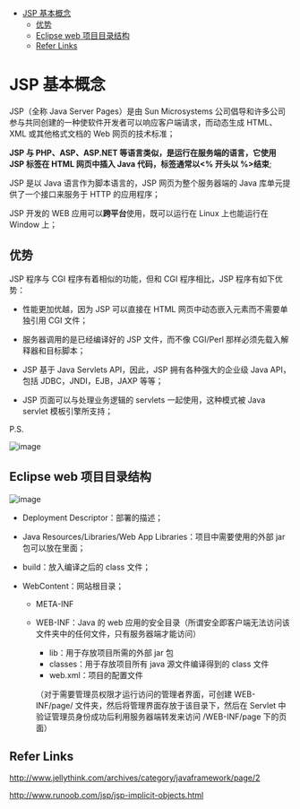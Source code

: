 - [JSP 基本概念](#jsp-%E5%9F%BA%E6%9C%AC%E6%A6%82%E5%BF%B5)
  - [优势](#%E4%BC%98%E5%8A%BF)
  - [Eclipse web 项目目录结构](#eclipse-web-%E9%A1%B9%E7%9B%AE%E7%9B%AE%E5%BD%95%E7%BB%93%E6%9E%84)
  - [Refer Links](#refer-links)

# JSP 基本概念

JSP（全称 Java Server Pages）是由 Sun Microsystems 公司倡导和许多公司参与共同创建的一种使软件开发者可以响应客户端请求，而动态生成 HTML、XML 或其他格式文档的 Web 网页的技术标准；

**JSP 与 PHP、ASP、ASP.NET 等语言类似，是运行在服务端的语言，它使用 JSP 标签在 HTML 网页中插入 Java 代码，标签通常以<% 开头以 %>结束**;

JSP 是以 Java 语言作为脚本语言的，JSP 网页为整个服务器端的 Java 库单元提供了一个接口来服务于 HTTP 的应用程序；

JSP 开发的 WEB 应用可以**跨平台**使用，既可以运行在 Linux 上也能运行在 Window 上；

## 优势

JSP 程序与 CGI 程序有着相似的功能，但和 CGI 程序相比，JSP 程序有如下优势：

- 性能更加优越，因为 JSP 可以直接在 HTML 网页中动态嵌入元素而不需要单独引用 CGI 文件；

- 服务器调用的是已经编译好的 JSP 文件，而不像 CGI/Perl 那样必须先载入解释器和目标脚本；

- JSP 基于 Java Servlets API，因此，JSP 拥有各种强大的企业级 Java API，包括 JDBC，JNDI，EJB，JAXP 等等；

- JSP 页面可以与处理业务逻辑的 servlets 一起使用，这种模式被 Java servlet 模板引擎所支持；

P.S.

![image](http://otaivnlxc.bkt.clouddn.com/jpg/2018/1/24/3b3d51785d1a3279372ddd57ff3c1f7a.jpg)

## Eclipse web 项目目录结构

![image](http://otaivnlxc.bkt.clouddn.com/jpg/2018/1/24/26f11c50399d42c7132021674210b218.jpg)

- Deployment Descriptor：部署的描述；

- Java Resources/Libraries/Web App Libraries：项目中需要使用的外部 jar 包可以放在里面；

- build：放入编译之后的 class 文件；

- WebContent：网站根目录； 
  - META-INF
  - WEB-INF：Java 的 web 应用的安全目录（所谓安全即客户端无法访问该文件夹中的任何文件，只有服务器端才能访问）
    - lib：用于存放项目所需的外部 jar 包
    - classes：用于存放项目所有 java 源文件编译得到的 class 文件
    - web.xml：项目的配置文件
    
    （对于需要管理员权限才运行访问的管理者界面，可创建 WEB-INF/page/ 文件夹，然后将管理界面存放于该目录下，然后在 Servlet 中验证管理员身份成功后利用服务器端转发来访问 /WEB-INF/page 下的页面）

## Refer Links

http://www.jellythink.com/archives/category/javaframework/page/2

http://www.runoob.com/jsp/jsp-implicit-objects.html
